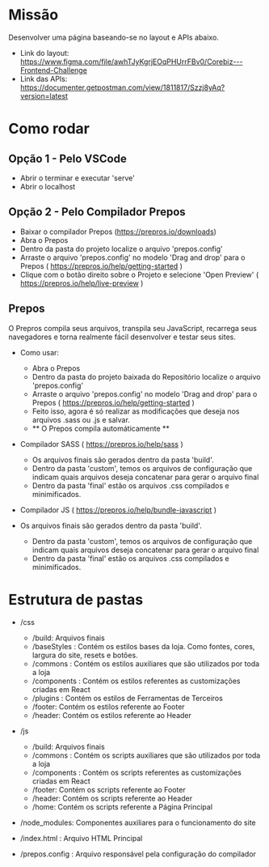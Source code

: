 Missão
====================

Desenvolver uma página baseando-se no layout e APIs abaixo.

- Link do layout: https://www.figma.com/file/awhTJyKgrjEOqPHUrrFBv0/Corebiz---Frontend-Challenge
- Link das APIs: https://documenter.getpostman.com/view/1811817/Szzj8yAq?version=latest


Como rodar
====================

## Opção 1 - Pelo VSCode

- Abrir o terminar e executar 'serve'
- Abrir o localhost

## Opção 2 - Pelo Compilador Prepos

- Baixar o compilador Prepos (https://prepros.io/downloads)
- Abra o Prepos
- Dentro da pasta do projeto localize o arquivo 'prepos.config'
- Arraste o arquivo 'prepos.config' no modelo 'Drag and drop' para o Prepos ( https://prepros.io/help/getting-started )
- Clique com o botão direito sobre o Projeto e selecione 'Open Preview' ( https://prepros.io/help/live-preview )

## Prepos

O Prepros compila seus arquivos, transpila seu JavaScript, recarrega seus navegadores e torna realmente fácil desenvolver e testar seus sites.

- Como usar:
  - Abra o Prepos
  - Dentro da pasta do projeto baixada do Repositório localize o arquivo 'prepos.config'
  - Arraste o arquivo 'prepos.config' no modelo 'Drag and drop' para o Prepos ( https://prepros.io/help/getting-started )
  - Feito isso, agora é só realizar as modificações que deseja nos arquivos .sass ou .js e salvar. 
  - ** O Prepos compila automáticamente **

- Compilador SASS ( https://prepros.io/help/sass )
  - Os arquivos finais são gerados dentro da pasta 'build'.
  - Dentro da pasta 'custom', temos os arquivos de configuração que indicam quais arquivos deseja concatenar para gerar o arquivo final
  - Dentro da pasta 'final' estão os arquivos .css compilados e minimificados. 

- Compilador JS ( https://prepros.io/help/bundle-javascript )
- Os arquivos finais são gerados dentro da pasta 'build'.
  - Dentro da pasta 'custom', temos os arquivos de configuração que indicam quais arquivos deseja concatenar para gerar o arquivo final
  - Dentro da pasta 'final' estão os arquivos .css compilados e minimificados. 


Estrutura de pastas
====================

- /css
  - /build: Arquivos finais
  - /baseStyles : Contém os estilos bases da loja. Como fontes, cores, largura do site, resets e botões. 
  - /commons : Contém os estilos auxiliares que são utilizados por toda a loja
  - /components : Contém os estilos referentes as customizações criadas em React
  - /plugins : Contém os estilos de Ferramentas de Terceiros
  - /footer: Contém os estilos referente ao Footer
  - /header: Contém os estilos referente ao Header

- /js
  - /build: Arquivos finais
  - /commons : Contém os scripts auxiliares que são utilizados por toda a loja
  - /components : Contém os scripts referentes as customizações criadas em React
  - /footer: Contém os scripts referente ao Footer
  - /header: Contém os scripts referente ao Header  
  - /home: Contém os scripts referente a Página Principal

- /node_modules: Componentes auxiliares para o funcionamento do site

- /index.html : Arquivo HTML Principal  

- /prepos.config : Arquivo responsável pela configuração do compilador